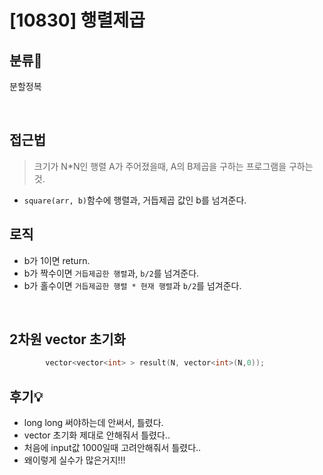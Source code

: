 # [10830] 행렬제곱
## 분류💁

분할정복

</br>

## 접근법

> 크기가 N*N인 행렬 A가 주어졌을때, A의 B제곱을 구하는 프로그램을 구하는 것.
- `square(arr, b)`함수에 행렬과, 거듭제곱 값인 b를 넘겨준다.

## 로직
- b가 1이면 return.
- b가 짝수이면 `거듭제곱한 행렬`과, `b/2`를 넘겨준다.
- b가 홀수이면  `거듭제곱한 행렬 * 현재 행렬`과 `b/2`를 넘겨준다. 

</br>

## 2차원 vector 초기화
```cpp
        vector<vector<int> > result(N, vector<int>(N,0));

```

## 후기💡
- long long 써야하는데 안써서, 틀렸다.
- vector 초기화 제대로 안해줘서 틀렸다..
- 처음에 input값 1000일때 고려안해줘서 틀렸다..
- 왜이렇게 실수가 많은거지!!!